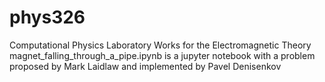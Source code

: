 # phys326
Computational Physics Laboratory Works for the Electromagnetic Theory
magnet_falling_through_a_pipe.ipynb is a jupyter notebook with a problem proposed by Mark Laidlaw and implemented by Pavel Denisenkov
